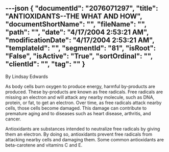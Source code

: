 ---json
{
  "documentId": "2076071297",
  "title": "ANTIOXIDANTS--THE WHAT AND HOW",
  "documentShortName": "",
  "fileName": "",
  "path": "",
  "date": "4/17/2004 2:53:21 AM",
  "modificationDate": "4/17/2004 2:53:21 AM",
  "templateId": "",
  "segmentId": "81",
  "isRoot": "False",
  "isActive": "True",
  "sortOrdinal": "",
  "clientId": "",
  "tag": ""
}
---

By Lindsay Edwards 
 
As body cells burn oxygen to produce energy, harmful by-products are produced. These by-products are known as free radicals. Free radicals are missing an electron and will attack any nearby molecule, such as DNA, protein, or fat, to get an electron. Over time, as free radicals attack nearby cells, those cells become damaged. This damage can contribute to premature aging and to diseases such as heart disease, arthritis, and cancer. 

Antioxidants are substances intended to neutralize free radicals by giving them an electron. By doing so, antioxidants prevent free radicals from attacking nearby cells and damaging them. Some common antioxidants are beta-carotene and vitamins C and E.
